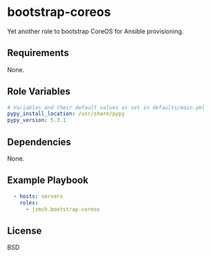 # bootstrap-coreos

Yet another role to bootstrap CoreOS for Ansible provisioning.

## Requirements

None.

## Role Variables
```yaml
# Variables and their default values as set in defaults/main.yml
pypy_install_location: /usr/share/pypy
pypy_version: 5.3.1
```
## Dependencies

None.

## Example Playbook

```yaml
  - hosts: servers
    roles:
      - jzmch.bootstrap-coreos
```

## License

BSD
